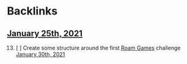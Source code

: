 
# Backlinks
## [January 25th, 2021](<January 25th, 2021.md>)
13. [ ] Create some structure around the first [Roam Games](<Roam Games.md>) challenge [January 30th, 2021](<January 30th, 2021.md>)

